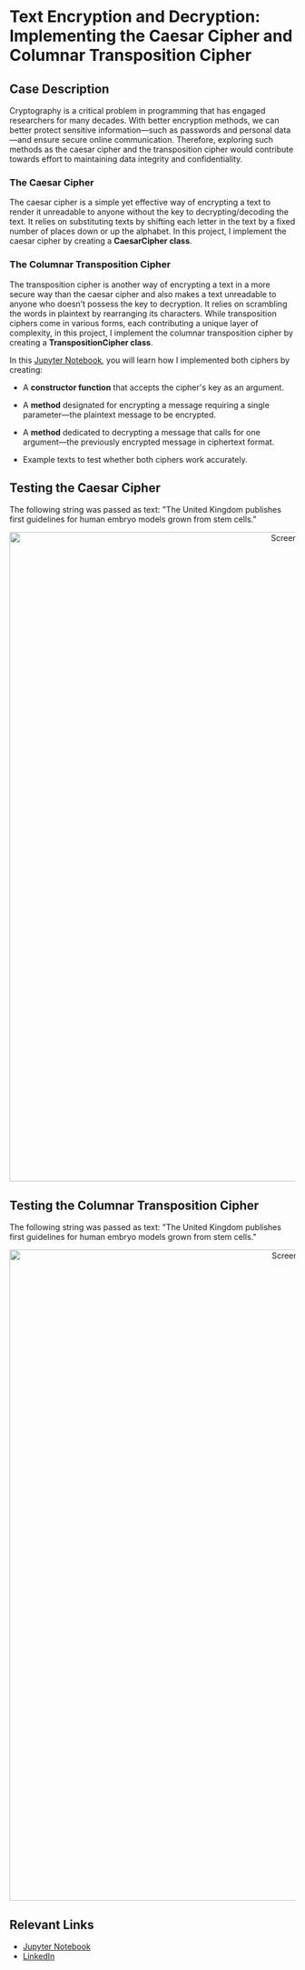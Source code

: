 # Text Encryption and Decryption: Implementing the Caesar Cipher and Columnar Transposition Cipher

## Case Description

Cryptography is a critical problem in programming that has engaged researchers for many decades. With better encryption methods, we can better protect sensitive information—such as passwords and personal data—and ensure secure online communication. Therefore, exploring such methods as the caesar cipher and the transposition cipher would contribute towards effort to maintaining data integrity and confidentiality.

### The Caesar Cipher

The caesar cipher is a simple yet effective way of encrypting a text to render it unreadable to anyone without the key to decrypting/decoding the text. It relies on substituting texts by shifting each letter in the text by a fixed number of places down or up the alphabet. In this project, I implement the caesar cipher by creating a **CaesarCipher class**.

### The Columnar Transposition Cipher

The transposition cipher is another way of encrypting a text in a more secure way than the caesar cipher and also makes a text unreadable to anyone who doesn’t possess the key to decryption. It relies on scrambling the words in plaintext by rearranging its characters. While transposition ciphers come in various forms, each contributing a unique layer of complexity, in this project, I implement the columnar transposition cipher by creating a **TranspositionCipher class**.

In this [Jupyter Notebook](https://nbviewer.org/github/MichAdebayo/Text-Encryption-and-Decryption/blob/main/Encryption%20and%20Decryption%20in%20Python%20Project.ipynb), you will learn how I implemented both ciphers by creating:

* A **constructor function** that accepts the cipher's key as an argument.
  
* A **method** designated for encrypting a message requiring a single parameter—the plaintext message to be encrypted.
  
* A **method** dedicated to decrypting a message that calls for one argument—the previously encrypted message in ciphertext format.

* Example texts to test whether both ciphers work accurately.

## Testing the Caesar Cipher

The following string was passed as text: "The United Kingdom publishes first guidelines for human embryo models grown from stem cells."

<div align="center">
<img width="1143" alt="Screenshot 2024-07-09 at 14 56 52" src="https://github.com/MichAdebayo/Text-Encryption-and-Decryption/assets/92400436/90e4cdce-46a7-434b-805a-92d0315fbfd0">
</div>

## Testing the Columnar Transposition Cipher

The following string was passed as text: "The United Kingdom publishes first guidelines for human embryo models grown from stem cells."

<div align="center">
<img width="1146" alt="Screenshot 2024-07-09 at 14 57 48" src="https://github.com/MichAdebayo/Text-Encryption-and-Decryption/assets/92400436/63c73c09-1c9f-45a3-8480-7118d11d039f">
</div>

## Relevant Links

* [Jupyter Notebook](https://nbviewer.org/github/MichAdebayo/Text-Encryption-and-Decryption/blob/main/Encryption%20and%20Decryption%20in%20Python%20Project.ipynb)
* [LinkedIn](https://www.linkedin.com/in/adebayomichael/)
